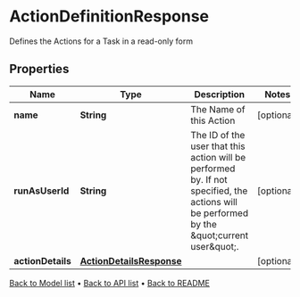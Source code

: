 

# ActionDefinitionResponse

Defines the Actions for a Task in a read-only form

## Properties

| Name | Type | Description | Notes |
|------------ | ------------- | ------------- | -------------|
|**name** | **String** | The Name of this Action |  [optional] |
|**runAsUserId** | **String** | The ID of the user that this action will be performed by. If not specified, the actions will be performed by the \&quot;current user\&quot;. |  [optional] |
|**actionDetails** | [**ActionDetailsResponse**](ActionDetailsResponse.md) |  |  [optional] |



[Back to Model list](../README.md#documentation-for-models) &#8226; [Back to API list](../README.md#documentation-for-api-endpoints) &#8226; [Back to README](../README.md)


